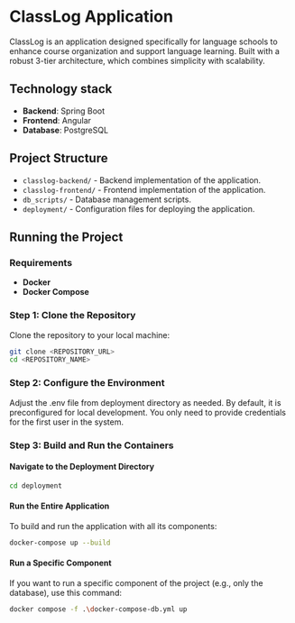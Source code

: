 # ClassLog Application

ClassLog is an application designed specifically for language schools to enhance course organization and support language learning. Built with a robust 3-tier architecture, which combines simplicity with scalability.

## Technology stack

- **Backend**: Spring Boot
- **Frontend**: Angular
- **Database**: PostgreSQL

## Project Structure

- `classlog-backend/` - Backend implementation of the application.
- `classlog-frontend/` - Frontend implementation of the application.
- `db_scripts/` - Database management scripts.
- `deployment/` - Configuration files for deploying the application.

## Running the Project

### Requirements

- **Docker**
- **Docker Compose**

### Step 1: Clone the Repository

Clone the repository to your local machine:

```sh
git clone <REPOSITORY_URL>
cd <REPOSITORY_NAME>
```

### Step 2: Configure the Environment

Adjust the .env file from deployment directory as needed. By default, it is preconfigured for local development. You only need to provide credentials for the first user in the system.

### Step 3: Build and Run the Containers

#### Navigate to the Deployment Directory

```sh
cd deployment
```

#### Run the Entire Application

To build and run the application with all its components:

```sh
docker-compose up --build
```

#### Run a Specific Component

If you want to run a specific component of the project (e.g., only the database), use this command:

```sh
docker compose -f .\docker-compose-db.yml up
```
